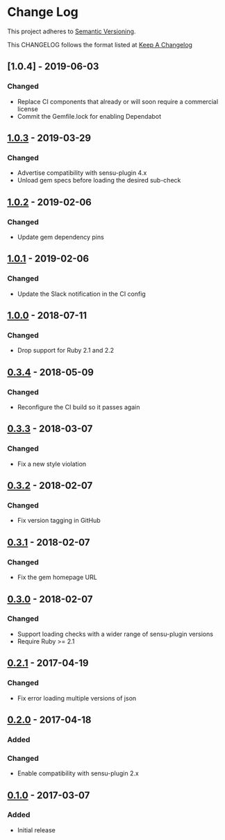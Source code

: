 # Change Log
This project adheres to [Semantic Versioning](http://semver.org/).

This CHANGELOG follows the format listed at [Keep A Changelog](http://keepachangelog.com/)

## [1.0.4] - 2019-06-03
### Changed
- Replace CI components that already or will soon require a commercial license
- Commit the Gemfile.lock for enabling Dependabot

## [1.0.3] - 2019-03-29
### Changed
- Advertise compatibility with sensu-plugin 4.x
- Unload gem specs before loading the desired sub-check

## [1.0.2] - 2019-02-06
### Changed
- Update gem dependency pins

## [1.0.1] - 2019-02-06
### Changed
- Update the Slack notification in the CI config

## [1.0.0] - 2018-07-11
### Changed
- Drop support for Ruby 2.1 and 2.2

## [0.3.4] - 2018-05-09
### Changed
- Reconfigure the CI build so it passes again

## [0.3.3] - 2018-03-07
### Changed
- Fix a new style violation

## [0.3.2] - 2018-02-07
### Changed
- Fix version tagging in GitHub

## [0.3.1] - 2018-02-07
### Changed
- Fix the gem homepage URL

## [0.3.0] - 2018-02-07
### Changed
- Support loading checks with a wider range of sensu-plugin versions
- Require Ruby >= 2.1

## [0.2.1] - 2017-04-19
### Changed
- Fix error loading multiple versions of json

## [0.2.0] - 2017-04-18
### Added

### Changed
- Enable compatibility with sensu-plugin 2.x

## [0.1.0] - 2017-03-07
### Added
- Initial release

[1.0.3]: https://github.com/socrata-platform/sensu-plugins-meta/compare/v1.0.2...v1.0.3
[1.0.2]: https://github.com/socrata-platform/sensu-plugins-meta/compare/v1.0.1...v1.0.2
[1.0.1]: https://github.com/socrata-platform/sensu-plugins-meta/compare/v1.0.0...v1.0.1
[1.0.0]: https://github.com/socrata-platform/sensu-plugins-meta/compare/v0.3.3...v1.0.0
[0.3.4]: https://github.com/socrata-platform/sensu-plugins-meta/compare/v0.3.3...v0.3.4
[0.3.3]: https://github.com/socrata-platform/sensu-plugins-meta/compare/v0.3.2...v0.3.3
[0.3.2]: https://github.com/socrata-platform/sensu-plugins-meta/compare/v0.3.1...v0.3.2
[0.3.1]: https://github.com/socrata-platform/sensu-plugins-meta/compare/v0.3.0...v0.3.1
[0.3.0]: https://github.com/socrata-platform/sensu-plugins-meta/compare/v0.2.1...v0.3.0
[0.2.1]: https://github.com/socrata-platform/sensu-plugins-meta/compare/v0.2.0...v0.2.1
[0.2.0]: https://github.com/socrata-platform/sensu-plugins-meta/compare/v0.1.0...v0.2.0
[0.1.0]: https://github.com/socrata-platform/sensu-plugins-meta/tree/v0.1.0
